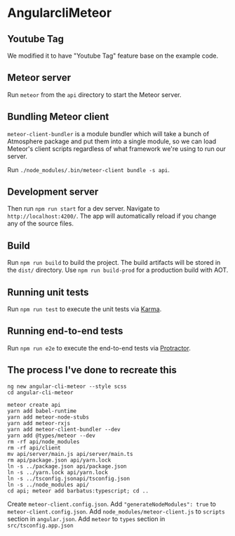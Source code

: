 # AngularcliMeteor

## Youtube Tag
We modified it to have "Youtube Tag" feature base on the example code.

## Meteor server

Run `meteor` from the `api` directory to start the Meteor server.

## Bundling Meteor client

`meteor-client-bundler` is a module bundler which will take a bunch of Atmosphere package and put them into a single module, so we can load Meteor's client scripts regardless of what framework we're using to run our server.

Run `./node_modules/.bin/meteor-client bundle -s api`.

## Development server

Then run `npm run start` for a dev server. Navigate to `http://localhost:4200/`. The app will automatically reload if you change any of the source files.

## Build

Run `npm run build` to build the project. The build artifacts will be stored in the `dist/` directory. Use `npm run build-prod` for a production build with AOT.

## Running unit tests

Run `npm run test` to execute the unit tests via [Karma](https://karma-runner.github.io).

## Running end-to-end tests

Run `npm run e2e` to execute the end-to-end tests via [Protractor](http://www.protractortest.org/).

## The process I've done to recreate this

```
ng new angular-cli-meteor --style scss
cd angular-cli-meteor
```

```
meteor create api
yarn add babel-runtime
yarn add meteor-node-stubs
yarn add meteor-rxjs
yarn add meteor-client-bundler --dev
yarn add @types/meteor --dev
rm -rf api/node_modules
rm -rf api/client
mv api/server/main.js api/server/main.ts
rm api/package.json api/yarn.lock
ln -s ../package.json api/package.json
ln -s ../yarn.lock api/yarn.lock
ln -s ../tsconfig.jsonapi/tsconfig.json
ln -s ../node_modules api/
cd api; meteor add barbatus:typescript; cd ..
```

Create `meteor-client.config.json`.
Add `"generateNodeModules": true` to `meteor-client.config.json`.
Add `node_modules/meteor-client.js` to `scripts` section in `angular.json`.
Add `meteor` to `types` section in `src/tsconfig.app.json`

